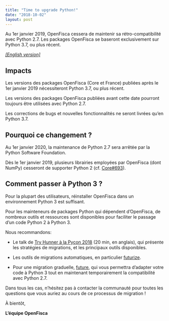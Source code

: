```yaml
---
title: "Time to upgrade Python!"
date: "2018-10-02"
layout: post
---
```


Au 1er janvier 2019, OpenFisca cessera de maintenir sa rétro-compatibilité avec Python 2.7. Les packages OpenFisca se baseront exclusivement sur Python 3.7, ou plus récent.

<!--more-->

[_[English version]_](/en/news/2018-10-02-time-to-upgrade-python)

## Impacts


Les versions des packages OpenFisca (Core et France) publiées après le 1er janvier 2019 nécessiteront Python 3.7, ou plus récent.

Les versions des packages OpenFisca publiées avant cette date pourront toujours être utilisées avec Python 2.7.

Les corrections de bugs et nouvelles fonctionnalités ne seront livrées qu’en Python 3.7.


## Pourquoi ce changement ?


Au 1er janvier 2020, la maintenance de Python 2.7 sera arrêtée par la Python Software Foundation.

Dès le 1er janvier 2019, plusieurs librairies employées par OpenFisca (dont NumPy) cesseront de supporter Python 2 (cf. [Core#693](https://github.com/openfisca/openfisca-core/issues/693)).


## Comment passer à Python 3 ?


Pour la plupart des utilisateurs, réinstaller OpenFisca dans un environnement Python 3 est suffisant.

Pour les mainteneurs de packages Python qui dépendent d’OpenFisca, de nombreux outils et ressources sont disponibles pour faciliter le passage d’un code Python 2 à Python 3.


Nous recommandons:

- Le talk de [Try Hunner à la Pycon 2018](http://www.youtube.com/watch?v=klaGx9Q_SOA&t=7m18s) (20 min, en anglais), qui présente les stratégies de migrations, et les principaux outils disponibles.

- Les outils de migrations automatiques, en particulier [futurize](http://python-future.org/futurize.html).

- Pour une migration graduelle, [future](https://pypi.org/project/future/), qui vous permettra d’adapter votre code à Python 3 tout en maintenant temporairement la compatibilité avec Python 2.7.


Dans tous les cas, n’hésitez pas à contacter la communauté pour toutes les questions que vous auriez au cours de ce processus de migration !


À bientôt,

**L’équipe OpenFisca**
